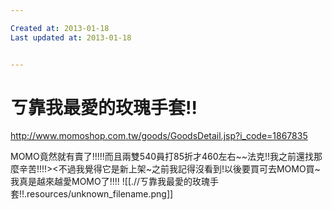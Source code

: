 ```yaml
---

Created at: 2013-01-18
Last updated at: 2013-01-18


---
```


# ㄎ靠我最愛的玫瑰手套!!


<http://www.momoshop.com.tw/goods/GoodsDetail.jsp?i_code=1867835>

MOMO竟然就有賣了!!!!!而且兩雙540員打85折才460左右~~法克!!我之前還找那麼辛苦!!!!><不過我覺得它是新上架~之前我記得沒看到!以後要買可去MOMO買~我真是越來越愛MOMO了!!!!
![[.//ㄎ靠我最愛的玫瑰手套!!.resources/unknown_filename.png]]

